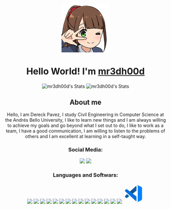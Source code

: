 <div align="center">
    <img src=".github/images/aru.png" width="150px"/>
    <h1>
        Hello World! I'm <a href="https://github.com/mr3dh00d">mr3dh00d</a>
    </h1>
</div>
<div align="center">
    <img alt="mr3dh00d's Stats" src="https://github-readme-stats.vercel.app/api?username=mr3dh00d&count_private=true&theme=dark&show_icons=true&locale=en" align="center"/>
    <img alt="mr3dh00d's Stats" src="https://github-readme-stats.vercel.app/api/top-langs/?username=mr3dh00d&hide=html&theme=dark&hide_border=true&layout=compact" align="center"/>
</div>
<div align="center">
    <h2>
        About me
    </h2>
    <p>
        Hello, I am Dereck Pavez, I study Civil Engineering in Computer Science at the Andrés Bello University, I like to learn new things and I am always willing to achieve my goals and go beyond what I set out to do, I like to work as a team, I have a good communication, I am willing to listen to the problems of others and I am excellent at learning in a self-taught way.
    </p>
</div>

<div align="center">
    <h3 align="center">Social Media:</h3>
    <a href="https://www.instagram.com/mr3dh00d/" target="_blank"><img src="https://img.icons8.com/cute-clipart/64/000000/instagram-new.png"/></a>
    <a href="https://www.linkedin.com/in/dereck-pavez-600645181/" target="_blank"><img src="https://img.icons8.com/cute-clipart/64/000000/linkedin.png"/></a>
</div>
 
 <div align="center">
    <h3 align="center">Languages and Softwars:</h3>
    <img src="https://img.icons8.com/fluent/64/000000/laravel.png"/>
    <img src="https://img.icons8.com/color/64/000000/php.png"/>
    <img src="https://img.icons8.com/color/64/000000/html-5--v1.png"/>
    <img src="https://img.icons8.com/color/64/000000/css3.png"/>
    <img src="https://img.icons8.com/color/64/000000/javascript.png"/>
    <img src="https://img.icons8.com/color/64/000000/react-native.png"/>
    <img src="https://img.icons8.com/color/64/000000/nodejs.png"/>
    <img src="https://img.icons8.com/color/64/000000/python.png"/>
    <img src="https://img.icons8.com/color/64/000000/java-coffee-cup-logo.png"/>
    <img src="https://img.icons8.com/color/64/000000/mysql-logo.png"/>
    <img src="https://img.icons8.com/metro/64/000000/c.png"/>
    <img src="https://img.icons8.com/color/64/000000/linux.png"/>
    <img src="https://img.icons8.com/fluent/64/000000/github.png"/>
    <img src="https://img.icons8.com/fluent/64/000000/figma.png"/>
    <img src="https://img.icons8.com/color/64/000000/office-365.png"/>
    <svg xmlns="http://www.w3.org/2000/svg" x="0px" y="0px" width="64" height="64" viewBox="0 0 172 172" style=" fill:#000000;"><defs><linearGradient x1="101.308" y1="44.2685" x2="16.469" y2="136.955" gradientUnits="userSpaceOnUse" id="color-1_hgQsZt1CslPF_gr1"><stop offset="0" stop-color="#1260ab"></stop><stop offset="1" stop-color="#163554"></stop></linearGradient></defs><g fill="none" fill-rule="nonzero" stroke="none" stroke-width="1" stroke-linecap="butt" stroke-linejoin="miter" stroke-miterlimit="10" stroke-dasharray="" stroke-dashoffset="0" font-family="none" font-weight="none" font-size="none" text-anchor="none" style="mix-blend-mode: normal"><path d="M0,172v-172h172v172z" fill="none"></path><g><path d="M31.87375,90.89125l-15.18258,13.88183c-3.225,2.97417 -3.04225,8.12342 0.38342,10.86467c0,0 4.74433,4.41467 6.46075,5.64017c2.63733,1.88125 6.10242,2.09625 8.71467,0.18275l18.12092,-13.69908z" fill="#1260ab"></path><path d="M105.14933,23.95458c-14.25092,13.00392 -48.94475,44.69133 -48.94475,44.69133l-18.98092,17.35408l-0.03942,0.03583l20.88725,15.91l21.09508,-15.94583l31.91675,-24.123l0.05733,-35.26c0.00358,-3.1175 -3.68725,-4.76225 -5.99133,-2.66242z" fill="url(#color-1_hgQsZt1CslPF_gr1)"></path><path d="M105.08483,147.95225c2.3005,2.09625 5.9985,0.46583 5.9985,-2.64808v-35.17758l-31.91675,-24.12658v0l-22.95842,-17.35408v0l-23.95817,-18.10658c-2.61225,-1.9135 -6.07733,-1.6985 -8.71467,0.18275c-1.71642,1.2255 -6.46075,5.64017 -6.46075,5.64017c-3.42567,2.74125 -3.60842,7.8905 -0.38342,10.86467l20.5325,18.77308v0l18.98092,17.35408v0z" fill="#0772dc"></path><path d="M150.57167,29.70583l-31.605,-14.835l0.00358,0.03225c-1.71283,-0.71667 -3.82342,-0.46225 -5.289,1.19683l-0.18992,0.172c0.07167,0.06092 0.14692,0.11108 0.21142,0.17917c3.57617,-1.67342 8.13058,0.80625 8.13058,5.19583v32.10308v64.5v32.06008c0,4.51142 -4.816,7.01617 -8.43875,5.03458c-0.06092,0.043 -0.12183,0.086 -0.18275,0.12542l0.473,0.43c1.46558,1.65908 3.57617,1.90992 5.289,1.19683l-0.00717,0.03225l31.605,-14.835c4.26417,-1.505 7.095,-5.55417 7.095,-10.105v-92.37833c0,-4.55083 -2.83083,-8.6 -7.095,-10.105z" fill="#0082ff"></path></g></g></svg>
 </div>


    